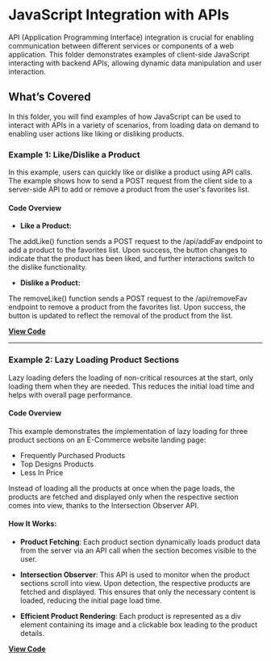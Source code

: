 
# JavaScript Integration with APIs

API (Application Programming Interface) integration is crucial for enabling communication between different services or components of a web application. This folder demonstrates examples of client-side JavaScript interacting with backend APIs, allowing dynamic data manipulation and user interaction.

## What’s Covered

In this folder, you will find examples of how JavaScript can be used to interact with APIs in a variety of scenarios, from loading data on demand to enabling user actions like liking or disliking products.

### Example 1: Like/Dislike a Product
In this example, users can quickly like or dislike a product using API calls. The example shows how to send a POST request from the client side to a server-side API to add or remove a product from the user's favorites list.

#### Code Overview
- **Like a Product:**

The addLike() function sends a POST request to the /api/addFav endpoint to add a product to the favorites list.
Upon success, the button changes to indicate that the product has been liked, and further interactions switch to the dislike functionality.
- **Dislike a Product:**

The removeLike() function sends a POST request to the /api/removeFav endpoint to remove a product from the favorites list.
Upon success, the button is updated to reflect the removal of the product from the list.

**[View Code](./like_products_with_api.js)**

---

### Example 2: Lazy Loading Product Sections
Lazy loading defers the loading of non-critical resources at the start, only loading them when they are needed. This reduces the initial load time and helps with overall page performance.

#### Code Overview
This example demonstrates the implementation of lazy loading for three product sections on an E-Commerce website landing page:

- Frequently Purchased Products
- Top Designs Products
- Less In Price

Instead of loading all the products at once when the page loads, the products are fetched and displayed only when the respective section comes into view, thanks to the Intersection Observer API.

#### How It Works:
- **Product Fetching**: Each product section dynamically loads product data from the server via an API call when the section becomes visible to the user.

- **Intersection Observer**: This API is used to monitor when the product sections scroll into view. Upon detection, the respective products are fetched and displayed. This ensures that only the necessary content is loaded, reducing the initial page load time.

- **Efficient Product Rendering**: Each product is represented as a div element containing its image and a clickable box leading to the product details.

**[View Code](./lazy_loading_products.js)**
